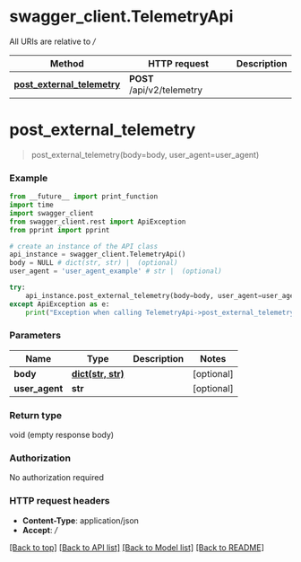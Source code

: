 # swagger_client.TelemetryApi

All URIs are relative to */*

Method | HTTP request | Description
------------- | ------------- | -------------
[**post_external_telemetry**](TelemetryApi.md#post_external_telemetry) | **POST** /api/v2/telemetry | 

# **post_external_telemetry**
> post_external_telemetry(body=body, user_agent=user_agent)



### Example
```python
from __future__ import print_function
import time
import swagger_client
from swagger_client.rest import ApiException
from pprint import pprint

# create an instance of the API class
api_instance = swagger_client.TelemetryApi()
body = NULL # dict(str, str) |  (optional)
user_agent = 'user_agent_example' # str |  (optional)

try:
    api_instance.post_external_telemetry(body=body, user_agent=user_agent)
except ApiException as e:
    print("Exception when calling TelemetryApi->post_external_telemetry: %s\n" % e)
```

### Parameters

Name | Type | Description  | Notes
------------- | ------------- | ------------- | -------------
 **body** | [**dict(str, str)**](dict.md)|  | [optional] 
 **user_agent** | **str**|  | [optional] 

### Return type

void (empty response body)

### Authorization

No authorization required

### HTTP request headers

 - **Content-Type**: application/json
 - **Accept**: */*

[[Back to top]](#) [[Back to API list]](../README.md#documentation-for-api-endpoints) [[Back to Model list]](../README.md#documentation-for-models) [[Back to README]](../README.md)

